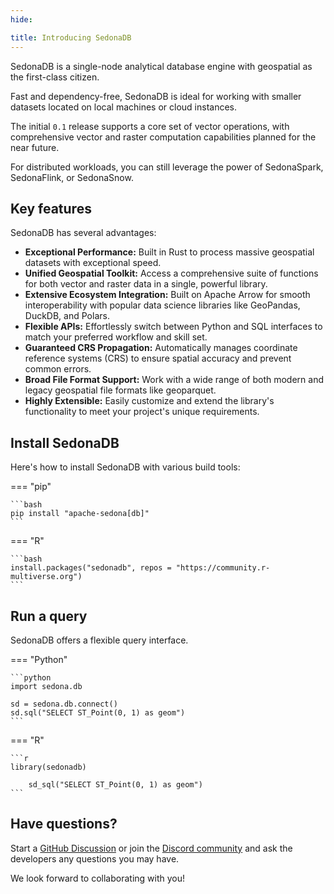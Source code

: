 ```yaml
---
hide:

title: Introducing SedonaDB
---
```


<!---
  Licensed to the Apache Software Foundation (ASF) under one
  or more contributor license agreements.  See the NOTICE file
  distributed with this work for additional information
  regarding copyright ownership.  The ASF licenses this file
  to you under the Apache License, Version 2.0 (the
  "License"); you may not use this file except in compliance
  with the License.  You may obtain a copy of the License at

    http://www.apache.org/licenses/LICENSE-2.0

  Unless required by applicable law or agreed to in writing,
  software distributed under the License is distributed on an
  "AS IS" BASIS, WITHOUT WARRANTIES OR CONDITIONS OF ANY
  KIND, either express or implied.  See the License for the
  specific language governing permissions and limitations
  under the License.
-->

SedonaDB is a single-node analytical database engine with geospatial as the first-class citizen.

Fast and dependency-free, SedonaDB is ideal for working with smaller datasets located on local machines or cloud instances.

The initial `0.1` release supports a core set of vector operations, with comprehensive vector and raster computation capabilities planned for the near future.

For distributed workloads, you can still leverage the power of SedonaSpark, SedonaFlink, or SedonaSnow.

## Key features

SedonaDB has several advantages:

* **Exceptional Performance:** Built in Rust to process massive geospatial datasets with exceptional speed.
* **Unified Geospatial Toolkit:** Access a comprehensive suite of functions for both vector and raster data in a single, powerful library.
* **Extensive Ecosystem Integration:** Built on Apache Arrow for smooth interoperability with popular data science libraries like GeoPandas, DuckDB, and Polars.
* **Flexible APIs:** Effortlessly switch between Python and SQL interfaces to match your preferred workflow and skill set.
* **Guaranteed CRS Propagation:** Automatically manages coordinate reference systems (CRS) to ensure spatial accuracy and prevent common errors.
* **Broad File Format Support:** Work with a wide range of both modern and legacy geospatial file formats like geoparquet.
* **Highly Extensible:** Easily customize and extend the library's functionality to meet your project's unique requirements.

## Install SedonaDB

Here's how to install SedonaDB with various build tools:

=== "pip"

	```bash
	pip install "apache-sedona[db]"
	```

=== "R"

	```bash
	install.packages("sedonadb", repos = "https://community.r-multiverse.org")
	```

## Run a query

SedonaDB offers a flexible query interface.

=== "Python"

	```python
	import sedona.db

	sd = sedona.db.connect()
	sd.sql("SELECT ST_Point(0, 1) as geom")
	```

=== "R"

	```r
	library(sedonadb)

        sd_sql("SELECT ST_Point(0, 1) as geom")
	```

## Have questions?

Start a [GitHub Discussion](https://github.com/apache/sedona/discussions) or join the [Discord community](https://discord.com/invite/9A3k5dEBsY) and ask the developers any questions you may have.

We look forward to collaborating with you!
